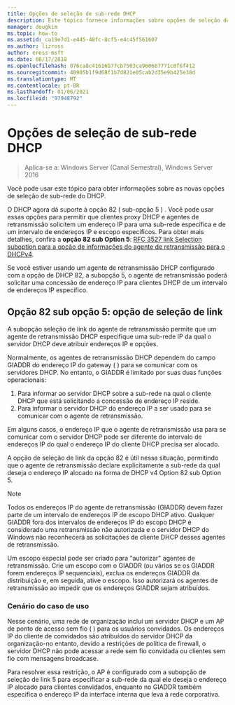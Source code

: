 ```yaml
---
title: Opções de seleção de sub-rede DHCP
description: Este tópico fornece informações sobre opções de seleção de sub-rede DHCP para o protocolo DHCP no Windows Server 2016.
manager: dougkim
ms.topic: how-to
ms.assetid: ca19e7d1-e445-48fc-8cf5-e4c45f561607
ms.author: lizross
author: eross-msft
ms.date: 08/17/2018
ms.openlocfilehash: 076ca8c41616b77cb7503ca960667771c8f6f412
ms.sourcegitcommit: 40905b1f9d68f1b7d821e05cab2d35e9b425e38d
ms.translationtype: MT
ms.contentlocale: pt-BR
ms.lasthandoff: 01/06/2021
ms.locfileid: "97948792"
---
```

# <a name="dhcp-subnet-selection-options"></a>Opções de seleção de sub-rede DHCP

>Aplica-se a: Windows Server (Canal Semestral), Windows Server 2016

Você pode usar este tópico para obter informações sobre as novas opções de seleção de sub-rede do DHCP.

O DHCP agora dá suporte à opção 82 \( sub-opção 5 \) . Você pode usar essas opções para permitir que clientes proxy DHCP e agentes de retransmissão solicitem um endereço IP para uma sub-rede específica e de um intervalo de endereços IP e escopo específicos.  Para obter mais detalhes, confira a **opção 82 sub Option 5**: [RFC 3527 link Selection suboption para a opção de informações do agente de retransmissão para o DHCPv4](https://tools.ietf.org/html/rfc3527).

Se você estiver usando um agente de retransmissão DHCP configurado com a opção de DHCP 82, a subopção 5, o agente de retransmissão poderá solicitar uma concessão de endereço IP para clientes DHCP de um intervalo de endereços IP específico.


## <a name="option-82-sub-option-5-link-selection-sub-option"></a>Opção 82 sub opção 5: opção de seleção de link

A subopção seleção de link do agente de retransmissão permite que um agente de retransmissão DHCP especifique uma sub-rede IP da qual o servidor DHCP deve atribuir endereços IP e opções.

Normalmente, os agentes de retransmissão DHCP dependem do campo GIADDR do endereço IP do gateway \( \) para se comunicar com os servidores DHCP. No entanto, o GIADDR é limitado por suas duas funções operacionais:

1. Para informar ao servidor DHCP sobre a sub-rede na qual o cliente DHCP que está solicitando a concessão de endereço IP reside.
2. Para informar o servidor DHCP do endereço IP a ser usado para se comunicar com o agente de retransmissão.

Em alguns casos, o endereço IP que o agente de retransmissão usa para se comunicar com o servidor DHCP pode ser diferente do intervalo de endereços IP do qual o endereço IP do cliente DHCP precisa ser alocado.

A opção de seleção de link da opção 82 é útil nessa situação, permitindo que o agente de retransmissão declare explicitamente a sub-rede da qual deseja o endereço IP alocado na forma de DHCP v4 Option 82 sub Option 5.

> [!NOTE]
>
> Todos os endereços IP do agente de retransmissão (GIADDR) devem fazer parte de um intervalo de endereços IP de escopo DHCP ativo. Qualquer GIADDR fora dos intervalos de endereços IP do escopo DHCP é considerado uma retransmissão não autorizada e o servidor DHCP do Windows não reconhecerá as solicitações de cliente DHCP desses agentes de retransmissão.
>
> Um escopo especial pode ser criado para "autorizar" agentes de retransmissão. Crie um escopo com o GIADDR (ou vários se os GIADDR forem endereços IP sequenciais), exclua os endereços GIADDR da distribuição e, em seguida, ative o escopo. Isso autorizará os agentes de retransmissão ao impedir que os endereços GIADDR sejam atribuídos.


### <a name="use-case-scenario"></a>Cenário do caso de uso

Nesse cenário, uma rede de organização inclui um servidor DHCP e um AP de ponto de acesso sem fio \( \) para os usuários convidados. Os endereços IP do cliente de convidados são atribuídos do servidor DHCP da organização-no entanto, devido a restrições de política de firewall, o servidor DHCP não pode acessar a rede sem fio convidada ou clientes sem fio com mensagens broadcase.

Para resolver essa restrição, o AP é configurado com a subopção de seleção de link 5 para especificar a sub-rede da qual ele deseja o endereço IP alocado para clientes convidados, enquanto no GIADDR também especifica o endereço IP da interface interna que leva à rede corporativa.
